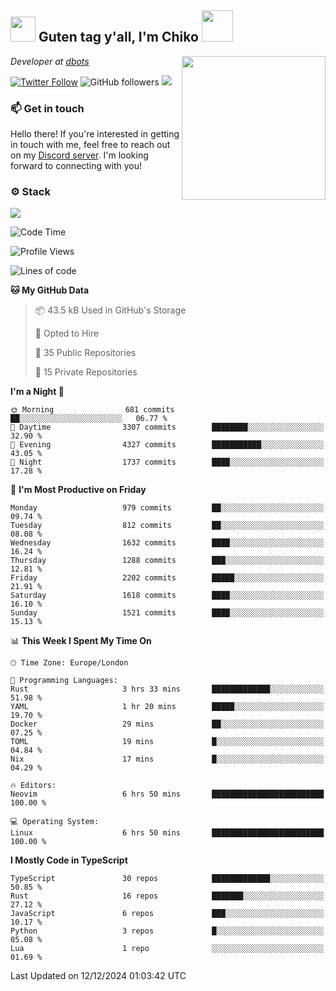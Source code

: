 <h2><img src="https://cdn.discordapp.com/emojis/1100181376730402906.gif?quality=lossless" width="40"> Guten tag y'all, I'm Chiko <img src="https://a.ppy.sh/15907233" width="50"></h2>
<a href="https://cataas.com"><img align='right' src="https://cataas.com/cat" width="230"></a>
<p><em>Developer at <a href="https://github.com/dbotsfun">dbots</a></em></p>

[![Twitter Follow](https://img.shields.io/twitter/follow/chikoxq?label=Follow)](https://twitter.com/intent/follow?screen_name=chikoxq)
![GitHub followers](https://img.shields.io/github/followers/chikof?label=Follow&style=social)
![](https://komarev.com/ghpvc/?username=chikof&color=blue)

### 📫 Get in touch
Hello there! If you're interested in getting in touch with me, feel free to reach out on my [Discord server](https://discord.gg/sejc7TnX6N). I'm looking forward to connecting with you!

### ⚙️ Stack
[![](https://skillicons.dev/icons?i=git,kubernetes,docker,js,ts,cloudflare,css,deno,express,graphql,html,mongodb,nestjs,py,react,apollo,bash,java,lua,nextjs,netlify,nodejs,ps,powershell,rust,neovim,tauri,sentry,postgres,tailwind,prisma,actix,workers)](https://skillicons.dev)

<!--START_SECTION:waka-->
![Code Time](http://img.shields.io/badge/Code%20Time-1%2C960%20hrs%2055%20mins-blue)

![Profile Views](http://img.shields.io/badge/Profile%20Views-6-blue)

![Lines of code](https://img.shields.io/badge/From%20Hello%20World%20I%27ve%20Written-6.5%20million%20lines%20of%20code-blue)

**🐱 My GitHub Data** 

> 📦 43.5 kB Used in GitHub's Storage 
 > 
> 💼 Opted to Hire
 > 
> 📜 35 Public Repositories 
 > 
> 🔑 15 Private Repositories 
 > 
**I'm a Night 🦉** 

```text
🌞 Morning                681 commits         ██░░░░░░░░░░░░░░░░░░░░░░░   06.77 % 
🌆 Daytime                3307 commits        ████████░░░░░░░░░░░░░░░░░   32.90 % 
🌃 Evening                4327 commits        ███████████░░░░░░░░░░░░░░   43.05 % 
🌙 Night                  1737 commits        ████░░░░░░░░░░░░░░░░░░░░░   17.28 % 
```
📅 **I'm Most Productive on Friday** 

```text
Monday                   979 commits         ██░░░░░░░░░░░░░░░░░░░░░░░   09.74 % 
Tuesday                  812 commits         ██░░░░░░░░░░░░░░░░░░░░░░░   08.08 % 
Wednesday                1632 commits        ████░░░░░░░░░░░░░░░░░░░░░   16.24 % 
Thursday                 1288 commits        ███░░░░░░░░░░░░░░░░░░░░░░   12.81 % 
Friday                   2202 commits        █████░░░░░░░░░░░░░░░░░░░░   21.91 % 
Saturday                 1618 commits        ████░░░░░░░░░░░░░░░░░░░░░   16.10 % 
Sunday                   1521 commits        ████░░░░░░░░░░░░░░░░░░░░░   15.13 % 
```


📊 **This Week I Spent My Time On** 

```text
🕑︎ Time Zone: Europe/London

💬 Programming Languages: 
Rust                     3 hrs 33 mins       █████████████░░░░░░░░░░░░   51.98 % 
YAML                     1 hr 20 mins        █████░░░░░░░░░░░░░░░░░░░░   19.70 % 
Docker                   29 mins             ██░░░░░░░░░░░░░░░░░░░░░░░   07.25 % 
TOML                     19 mins             █░░░░░░░░░░░░░░░░░░░░░░░░   04.84 % 
Nix                      17 mins             █░░░░░░░░░░░░░░░░░░░░░░░░   04.29 % 

🔥 Editors: 
Neovim                   6 hrs 50 mins       █████████████████████████   100.00 % 

💻 Operating System: 
Linux                    6 hrs 50 mins       █████████████████████████   100.00 % 
```

**I Mostly Code in TypeScript** 

```text
TypeScript               30 repos            █████████████░░░░░░░░░░░░   50.85 % 
Rust                     16 repos            ███████░░░░░░░░░░░░░░░░░░   27.12 % 
JavaScript               6 repos             ███░░░░░░░░░░░░░░░░░░░░░░   10.17 % 
Python                   3 repos             █░░░░░░░░░░░░░░░░░░░░░░░░   05.08 % 
Lua                      1 repo              ░░░░░░░░░░░░░░░░░░░░░░░░░   01.69 % 
```




 Last Updated on 12/12/2024 01:03:42 UTC
<!--END_SECTION:waka-->


<!--
<p align="center">
     <a href="https://discord.gg/HhybNhchcC"><img src="https://invidget.switchblade.xyz/sejc7TnX6N" align="center" ><a>
</p> 
-->
